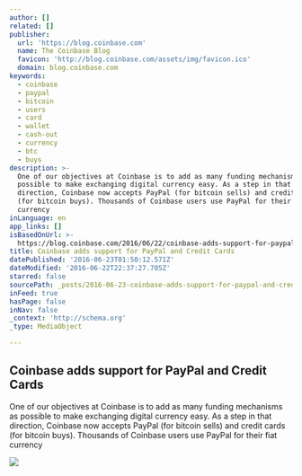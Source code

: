 ```yaml
---
author: []
related: []
publisher:
  url: 'https://blog.coinbase.com'
  name: The Coinbase Blog
  favicon: 'http://blog.coinbase.com/assets/img/favicon.ico'
  domain: blog.coinbase.com
keywords:
  - coinbase
  - paypal
  - bitcoin
  - users
  - card
  - wallet
  - cash-out
  - currency
  - btc
  - buys
description: >-
  One of our objectives at Coinbase is to add as many funding mechanisms as
  possible to make exchanging digital currency easy. As a step in that
  direction, Coinbase now accepts PayPal (for bitcoin sells) and credit cards
  (for bitcoin buys). Thousands of Coinbase users use PayPal for their fiat
  currency
inLanguage: en
app_links: []
isBasedOnUrl: >-
  https://blog.coinbase.com/2016/06/22/coinbase-adds-support-for-paypal-and-credit-cards/
title: Coinbase adds support for PayPal and Credit Cards
datePublished: '2016-06-23T01:50:12.571Z'
dateModified: '2016-06-22T22:37:27.705Z'
starred: false
sourcePath: _posts/2016-06-23-coinbase-adds-support-for-paypal-and-credit-cards.md
inFeed: true
hasPage: false
inNav: false
_context: 'http://schema.org'
_type: MediaObject

---
```

<article style=""><h1>Coinbase adds support for PayPal and Credit Cards</h1><p>One of our objectives at Coinbase is to add as many funding mechanisms as possible to make exchanging digital currency easy. As a step in that direction, Coinbase now accepts PayPal (for bitcoin sells) and credit cards (for bitcoin buys). Thousands of Coinbase users use PayPal for their fiat currency</p><img src="http://blog.coinbase.com/assets/img/og-blog2.jpg" /></article>